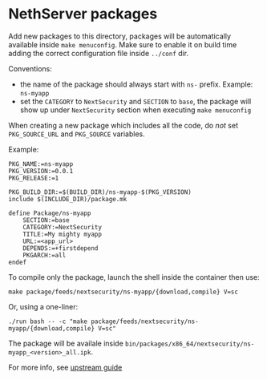 # NethServer packages

Add new packages to this directory, packages will be automatically available inside `make menuconfig`.
Make sure to enable it on build time adding the correct configuration file inside `../conf` dir.

Conventions:
- the name of the package should always start with `ns-` prefix. Example: `ns-myapp`
- set the `CATEGORY` to `NextSecurity` and `SECTION` to `base`, the package will show up under `NextSecurity` section
  when executing `make menuconfig`

When creating a new package which includes all the code, do *not* set `PKG_SOURCE_URL` and `PKG_SOURCE` variables.

Example:
```
PKG_NAME:=ns-myapp
PKG_VERSION:=0.0.1
PKG_RELEASE:=1

PKG_BUILD_DIR:=$(BUILD_DIR)/ns-myapp-$(PKG_VERSION)
include $(INCLUDE_DIR)/package.mk

define Package/ns-myapp
	SECTION:=base
	CATEGORY:=NextSecurity
	TITLE:=My mighty myapp
	URL:=<app_url>
	DEPENDS:=+firstdepend
	PKGARCH:=all
endef
```

To compile only the package, launch the shell inside the container then use:
```
make package/feeds/nextsecurity/ns-myapp/{download,compile} V=sc
```

Or, using a one-liner:
```
./run bash -- -c "make package/feeds/nextsecurity/ns-myapp/{download,compile} V=sc"
```

The package will be availale inside `bin/packages/x86_64/nextsecurity/ns-myapp_<version>_all.ipk`.

For more info, see [upstream guide](https://openwrt.org/docs/guide-developer/packages)
